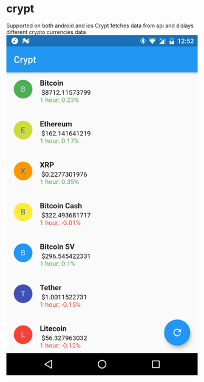 # crypt
Supported on both android and ios
Crypt fetches data from api and dislays different crypto currencies data
![](bitcoin.png)

